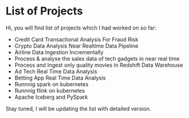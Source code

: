 # List of Projects

Hi, you will find list of projects which I had worked on so far:

- Credit Card Transactional Analysis For Fraud Risk 	
- Crypto Data Analysis Near Realtime Data Pipeline 
- Airline Data Ingestion Incrementally 
- Process & analyse the sales data of tech gadgets in near real time 
- Process and Ingest only quality movies in Redshift Data Warehouse 
- Ad Tech Real Time Data Analysis 
- Betting App Real Time Data Analysis 
- Runnnig spark on kubernetes
- Runnnig flink on kubernetes
- Apache Iceberg and PySpark




Stay tuned, I will be updating the list with detailed version.
